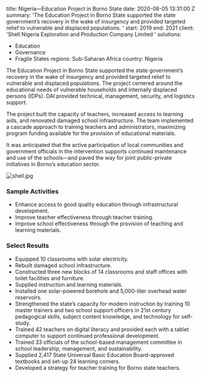 
title: Nigeria—Education Project in Borno State
date: 2020-06-05 13:31:00 Z
summary: 'The Education Project in Borno State supported the state government’s recovery
  in the wake of insurgency and provided targeted relief to vulnerable and displaced
  populations. '
start: 2019
end: 2021
client: 'Shell Nigeria Exploration and Production Company Limited '
solutions:
- Education
- Governance
- Fragile States
regions: Sub-Saharan Africa
country: Nigeria


The Education Project in Borno State supported the state government’s recovery in the wake of insurgency and provided targeted relief to vulnerable and displaced populations. The project centered around the educational needs of vulnerable households and internally displaced persons (IDPs). DAI provided technical, management, security, and logistics support.

The project built the capacity of teachers, increased access to learning aids, and renovated damaged school infrastructure. The team implemented a cascade approach to training teachers and administrators, maximizing program funding available for the provision of educational materials.

It was anticipated that the active participation of local communities and government officials in the intervention supports continued maintenance and use of the schools—and paved the way for joint public-private initiatives in Borno’s education sector.

![shell.jpg](/uploads/shell.jpg)

### Sample Activities

* Enhance access to good quality education through infrastructural development.
* Improve teacher effectiveness through teacher training.
* Improve school effectiveness through the provision of teaching and learning materials.

### Select Results

* Equipped 10 classrooms with solar electricity.
* Rebuilt damaged school infrastructure.
* Constructed three new blocks of 14 classrooms and staff offices with toilet facilities and furniture.
* Supplied instruction and learning materials.
* Installed one solar-powered borehole and 5,000-liter overhead water reservoirs.
* Strengthened the state’s capacity for modern instruction by training 10 master trainers and two school support officers in 21st century pedagogical skills, subject content knowledge, and technology for self-study.
* Trained 42 teachers on digital literacy and provided each with a tablet computer to support continued professional development.
* Trained 33 officials of the school-based management committee in school leadership,
management, and sustainability.
* Supplied 2,417 State Universal Basic Education Board-approved textbooks and
set-up 24 learning corners.
* Developed a strategy for teacher training for Borno state teachers.
